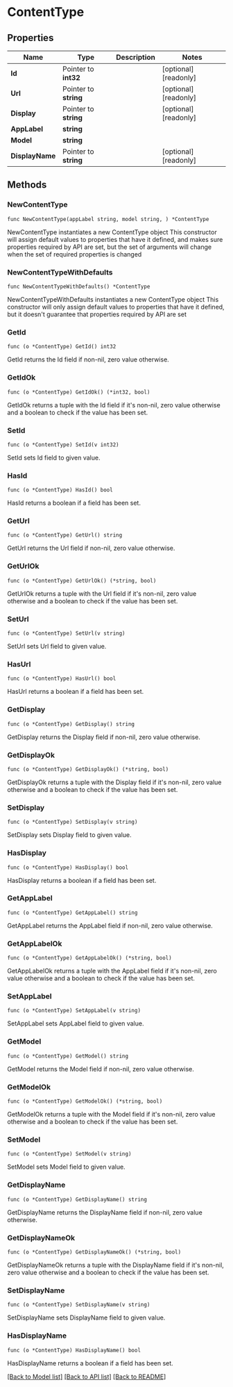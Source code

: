 # ContentType

## Properties

Name | Type | Description | Notes
------------ | ------------- | ------------- | -------------
**Id** | Pointer to **int32** |  | [optional] [readonly] 
**Url** | Pointer to **string** |  | [optional] [readonly] 
**Display** | Pointer to **string** |  | [optional] [readonly] 
**AppLabel** | **string** |  | 
**Model** | **string** |  | 
**DisplayName** | Pointer to **string** |  | [optional] [readonly] 

## Methods

### NewContentType

`func NewContentType(appLabel string, model string, ) *ContentType`

NewContentType instantiates a new ContentType object
This constructor will assign default values to properties that have it defined,
and makes sure properties required by API are set, but the set of arguments
will change when the set of required properties is changed

### NewContentTypeWithDefaults

`func NewContentTypeWithDefaults() *ContentType`

NewContentTypeWithDefaults instantiates a new ContentType object
This constructor will only assign default values to properties that have it defined,
but it doesn't guarantee that properties required by API are set

### GetId

`func (o *ContentType) GetId() int32`

GetId returns the Id field if non-nil, zero value otherwise.

### GetIdOk

`func (o *ContentType) GetIdOk() (*int32, bool)`

GetIdOk returns a tuple with the Id field if it's non-nil, zero value otherwise
and a boolean to check if the value has been set.

### SetId

`func (o *ContentType) SetId(v int32)`

SetId sets Id field to given value.

### HasId

`func (o *ContentType) HasId() bool`

HasId returns a boolean if a field has been set.

### GetUrl

`func (o *ContentType) GetUrl() string`

GetUrl returns the Url field if non-nil, zero value otherwise.

### GetUrlOk

`func (o *ContentType) GetUrlOk() (*string, bool)`

GetUrlOk returns a tuple with the Url field if it's non-nil, zero value otherwise
and a boolean to check if the value has been set.

### SetUrl

`func (o *ContentType) SetUrl(v string)`

SetUrl sets Url field to given value.

### HasUrl

`func (o *ContentType) HasUrl() bool`

HasUrl returns a boolean if a field has been set.

### GetDisplay

`func (o *ContentType) GetDisplay() string`

GetDisplay returns the Display field if non-nil, zero value otherwise.

### GetDisplayOk

`func (o *ContentType) GetDisplayOk() (*string, bool)`

GetDisplayOk returns a tuple with the Display field if it's non-nil, zero value otherwise
and a boolean to check if the value has been set.

### SetDisplay

`func (o *ContentType) SetDisplay(v string)`

SetDisplay sets Display field to given value.

### HasDisplay

`func (o *ContentType) HasDisplay() bool`

HasDisplay returns a boolean if a field has been set.

### GetAppLabel

`func (o *ContentType) GetAppLabel() string`

GetAppLabel returns the AppLabel field if non-nil, zero value otherwise.

### GetAppLabelOk

`func (o *ContentType) GetAppLabelOk() (*string, bool)`

GetAppLabelOk returns a tuple with the AppLabel field if it's non-nil, zero value otherwise
and a boolean to check if the value has been set.

### SetAppLabel

`func (o *ContentType) SetAppLabel(v string)`

SetAppLabel sets AppLabel field to given value.


### GetModel

`func (o *ContentType) GetModel() string`

GetModel returns the Model field if non-nil, zero value otherwise.

### GetModelOk

`func (o *ContentType) GetModelOk() (*string, bool)`

GetModelOk returns a tuple with the Model field if it's non-nil, zero value otherwise
and a boolean to check if the value has been set.

### SetModel

`func (o *ContentType) SetModel(v string)`

SetModel sets Model field to given value.


### GetDisplayName

`func (o *ContentType) GetDisplayName() string`

GetDisplayName returns the DisplayName field if non-nil, zero value otherwise.

### GetDisplayNameOk

`func (o *ContentType) GetDisplayNameOk() (*string, bool)`

GetDisplayNameOk returns a tuple with the DisplayName field if it's non-nil, zero value otherwise
and a boolean to check if the value has been set.

### SetDisplayName

`func (o *ContentType) SetDisplayName(v string)`

SetDisplayName sets DisplayName field to given value.

### HasDisplayName

`func (o *ContentType) HasDisplayName() bool`

HasDisplayName returns a boolean if a field has been set.


[[Back to Model list]](../README.md#documentation-for-models) [[Back to API list]](../README.md#documentation-for-api-endpoints) [[Back to README]](../README.md)


